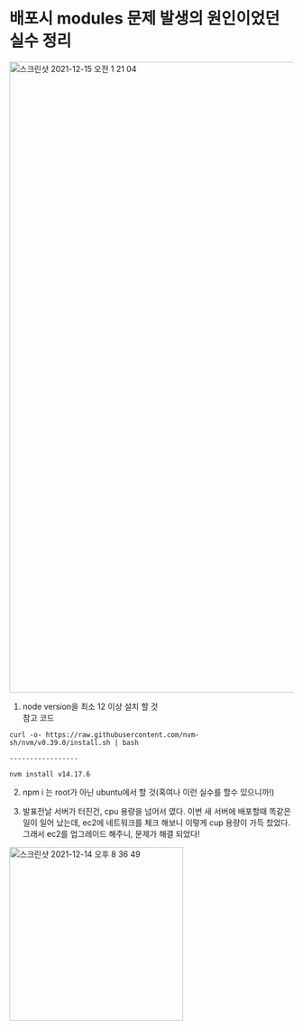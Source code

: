 # 배포시 modules 문제 발생의 원인이었던 실수 정리 

<img width="1119" alt="스크린샷 2021-12-15 오전 1 21 04" src="https://user-images.githubusercontent.com/88166362/146050348-d2b9407d-8554-4204-a194-cee50da252b2.png">

1. node version을 최소 12 이상 설치 할 것   
참고 코드
```
curl -o- https://raw.githubusercontent.com/nvm-sh/nvm/v0.39.0/install.sh | bash

-----------------

nvm install v14.17.6
```

2. npm i 는 root가 아닌 ubuntu에서 할 것(혹여나 이런 실수를 할수 있으니까!)

3. 발표전날 서버가 터진건, cpu 용량을 넘어서 였다. 이번 새 서버에 배포할때 똑같은 일이 일어 났는데, ec2에 네트워크를 체크 해보니 이렇게 cup 용량이 가득 찼었다.
그래서 ec2를 업그레이드 해주니, 문제가 해결 되었다!


<img width="308" alt="스크린샷 2021-12-14 오후 8 36 49" src="https://user-images.githubusercontent.com/88166362/146060937-5e79330d-932c-4629-82dd-e7899008bf12.png">
